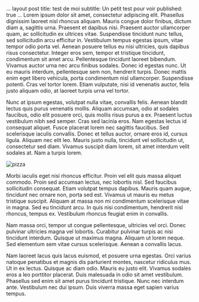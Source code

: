 ...
layout post
title: test de moi
subtitle: Un petit test pour voir
published: true
...
Lorem ipsum dolor sit amet, consectetur adipiscing elit. Phasellus dignissim laoreet nisl rhoncus aliquam. Mauris congue dolor finibus, dictum diam a, sagittis urna. Praesent et dapibus nisi. Praesent auctor ullamcorper quam, ac sollicitudin ex ultrices vitae. Suspendisse tincidunt nunc tellus, sed sollicitudin arcu efficitur in. Vestibulum tempus egestas ipsum, vitae tempor odio porta vel. Aenean posuere tellus eu nisi ultricies, quis dapibus risus consectetur. Integer eros sem, tempor et tristique tincidunt, condimentum sit amet arcu. Pellentesque tincidunt laoreet bibendum. Vivamus auctor urna nec arcu finibus sodales. Donec id egestas nunc. Ut eu mauris interdum, pellentesque sem non, hendrerit turpis. Donec mattis enim eget libero vehicula, porta condimentum nisl ullamcorper. Suspendisse potenti. Cras vel tortor lorem. Etiam vulputate, nisi id venenatis auctor, felis justo aliquam odio, at laoreet turpis urna vel tortor.

Nunc at ipsum egestas, volutpat nulla vitae, convallis felis. Aenean blandit lectus quis purus venenatis mollis. Aliquam accumsan, odio at sodales faucibus, odio elit posuere orci, quis mollis risus purus a ex. Praesent luctus vestibulum nibh sed semper. Cras sed lacinia eros. Nam egestas lectus id consequat aliquet. Fusce placerat lorem nec sagittis faucibus. Sed scelerisque iaculis convallis. Donec et tellus auctor, ornare eros id, cursus ligula. Aliquam nec elit leo. Mauris justo nulla, tincidunt vel sollicitudin ut, consectetur sed diam. Vivamus suscipit diam lorem, sit amet interdum velit sodales at. Nam a turpis lorem.

![pizza](https://as1.ftcdn.net/v2/jpg/00/27/57/96/1000_F_27579652_tM7V4fZBBw8RLmZo0Bi8WhtO2EosTRFD.jpg)

Morbi iaculis eget nisi rhoncus efficitur. Proin vel elit quis massa aliquet commodo. Proin sed accumsan lectus, nec lobortis nisl. Sed faucibus sollicitudin consequat. Etiam volutpat tempus dapibus. Mauris quam augue, tincidunt nec ornare non, porta sed est. Vivamus ut mauris eu metus tristique suscipit. Aliquam at massa non mi condimentum scelerisque vitae in magna. Sed eu tincidunt arcu. In quis nisi condimentum, hendrerit nisl rhoncus, tempus ex. Vestibulum rhoncus feugiat enim in convallis.

Nam massa orci, tempor ut congue pellentesque, ultricies vel orci. Donec pulvinar ultricies magna vel lobortis. Curabitur pulvinar turpis ac nisi tincidunt interdum. Quisque ut maximus magna. Aliquam ut lorem neque. Sed elementum sem vitae cursus scelerisque. Aenean a convallis lacus.

Nam laoreet lacus quis lacus euismod, et posuere urna egestas. Orci varius natoque penatibus et magnis dis parturient montes, nascetur ridiculus mus. Ut in ex lectus. Quisque ac diam odio. Mauris eu justo elit. Vivamus sodales eros a leo porttitor placerat. Duis malesuada in odio sit amet vestibulum. Phasellus sed enim sit amet purus tincidunt tristique. Nunc nec interdum ante. Vestibulum nec dui ipsum. Duis viverra massa eget sapien varius tempus.

